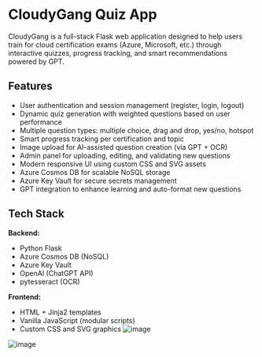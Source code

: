 # CloudyGang Quiz App

CloudyGang is a full-stack Flask web application designed to help users train for cloud certification exams (Azure, Microsoft, etc.) through interactive quizzes, progress tracking, and smart recommendations powered by GPT.

## Features

- User authentication and session management (register, login, logout)
- Dynamic quiz generation with weighted questions based on user performance
- Multiple question types: multiple choice, drag and drop, yes/no, hotspot
- Smart progress tracking per certification and topic
- Image upload for AI-assisted question creation (via GPT + OCR)
- Admin panel for uploading, editing, and validating new questions
- Modern responsive UI using custom CSS and SVG assets
- Azure Cosmos DB for scalable NoSQL storage
- Azure Key Vault for secure secrets management
- GPT integration to enhance learning and auto-format new questions

## Tech Stack

**Backend:**
- Python Flask
- Azure Cosmos DB (NoSQL)
- Azure Key Vault
- OpenAI (ChatGPT API)
- pytesseract (OCR)

**Frontend:**
- HTML + Jinja2 templates
- Vanilla JavaScript (modular scripts)
- Custom CSS and SVG graphics
 
![image](https://github.com/user-attachments/assets/60fa9276-d429-4522-b785-e0259679433a)

![image](https://github.com/user-attachments/assets/3b48055d-2484-41da-9545-4e9081dcb250)


